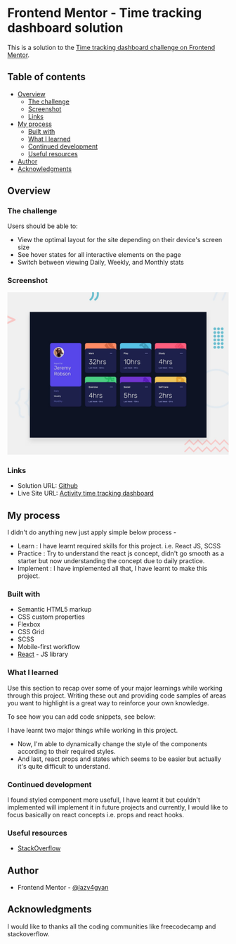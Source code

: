 # Frontend Mentor - Time tracking dashboard solution

This is a solution to the [Time tracking dashboard challenge on Frontend Mentor](./design/desktop-preview.jpg).

## Table of contents

- [Overview](#overview)
  - [The challenge](#the-challenge)
  - [Screenshot](#screenshot)
  - [Links](#links)
- [My process](#my-process)
  - [Built with](#built-with)
  - [What I learned](#what-i-learned)
  - [Continued development](#continued-development)
  - [Useful resources](#useful-resources)
- [Author](#author)
- [Acknowledgments](#acknowledgments)

## Overview

### The challenge

Users should be able to:

- View the optimal layout for the site depending on their device's screen size
- See hover states for all interactive elements on the page
- Switch between viewing Daily, Weekly, and Monthly stats

### Screenshot

![](./design/desktop-preview.jpg)

### Links

- Solution URL: [Github](https://github.com/lazy4gyan/Frontendmentor-Projects/tree/main/time-tracking-dashboard-main)
- Live Site URL: [Activity time tracking dashboard](https://activity-time-tracking-dashboard.netlify.app/)

## My process

I didn't do anything new just apply simple below process - 
- Learn : I have learnt required skills for this project. i.e. React JS, SCSS 
- Practice : Try to understand the react js concept, didn't go smooth as a starter but now understanding the concept due to daily practice.
- Implement : I have implemented all that, I have learnt to make this project.

### Built with

- Semantic HTML5 markup
- CSS custom properties
- Flexbox
- CSS Grid
- SCSS
- Mobile-first workflow
- [React](https://reactjs.org/) - JS library

### What I learned

Use this section to recap over some of your major learnings while working through this project. Writing these out and providing code samples of areas you want to highlight is a great way to reinforce your own knowledge.

To see how you can add code snippets, see below:

I have learnt two major things while working in this project.
- Now, I'm able to dynamically change the style of the components according to their required styles.
- And last, react props and states which seems to be easier but actually it's quite difficult to understand.

### Continued development

I found styled component more usefull, I have learnt it but couldn't implemented will implement it in future projects and currently, I would like to focus basically on react concepts i.e. props and react hooks.

### Useful resources

- [StackOverflow](https://stackoverflow.com/) 

## Author

- Frontend Mentor - [@lazy4gyan](https://www.frontendmentor.io/profile/lazy4gyan)

## Acknowledgments

I would like to thanks all the coding communities like freecodecamp and stackoverflow.